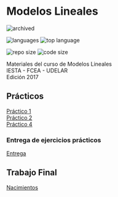 # Modelos Lineales  


![archived](https://img.shields.io/badge/lifecycle-archived-red.svg)


![languages](https://img.shields.io/github/languages/count/daczarne/udelar_modelos_lineales)
![top language](https://img.shields.io/github/languages/top/daczarne/udelar_modelos_lineales) 


![repo size](https://img.shields.io/github/repo-size/daczarne/udelar_modelos_lineales)
![code size](https://img.shields.io/github/languages/code-size/daczarne/udelar_modelos_lineales)


Materiales del curso de Modelos Lineales  
IESTA - FCEA - UDELAR  
Edición 2017  

## Prácticos

[Práctico 1](https://github.com/daczarne/modelos/blob/master/Pr%C3%A1cticos/Pr%C3%A1ctico%201/Pr%C3%A1ctico%201.R)  
[Práctico 2](https://github.com/daczarne/modelos/blob/master/Pr%C3%A1cticos/Pr%C3%A1ctico%202/Pr%C3%A1ctico%202.R)  
[Práctico 4](https://github.com/daczarne/modelos/blob/master/Pr%C3%A1cticos/Pr%C3%A1ctico%204/Pr%C3%A1ctico%204.R)  

### Entrega de ejercicios prácticos

[Entrega](https://github.com/daczarne/modelos/blob/master/Pr%C3%A1cticos/Entrega/entrega.pdf)  

## Trabajo Final

[Nacimientos](https://github.com/daczarne/modelos/blob/master/Trabajo%20final/Informe/Informe.pdf)
